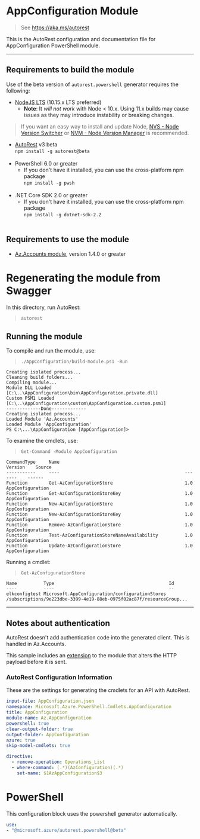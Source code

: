 # AppConfiguration Module
> See https://aka.ms/autorest

This is the AutoRest configuration and documentation file for AppConfiguration PowerShell module.

---
## Requirements to build the module
Use of the beta version of `autorest.powershell` generator requires the following:
- [NodeJS LTS](https://nodejs.org) (10.15.x LTS preferred)
  - **Note**: It *will not work* with Node < 10.x. Using 11.x builds may cause issues as they may introduce instability or breaking changes.
> If you want an easy way to install and update Node, [NVS - Node Version Switcher](../nodejs/installing-via-nvs.md) or [NVM - Node Version Manager](../nodejs/installing-via-nvm.md) is recommended.
- [AutoRest](https://aka.ms/autorest) v3 beta <br> `npm install -g autorest@beta ` <br>&nbsp;
- PowerShell 6.0 or greater
  - If you don't have it installed, you can use the cross-platform npm package <br> `npm install -g pwsh` <br>&nbsp;
- .NET Core SDK 2.0 or greater
  - If you don't have it installed, you can use the cross-platform npm package <br> `npm install -g dotnet-sdk-2.2 ` <br>&nbsp;

## Requirements to use the module
- [Az.Accounts module](https://www.powershellgallery.com/packages/Az.Accounts/), version 1.4.0 or greater

# Regenerating the module from Swagger
In this directory, run AutoRest:
> `autorest`

## Running the module 
To compile and run the module, use:
> `./AppConfiguration/build-module.ps1 -Run`

``` text
Creating isolated process...
Cleaning build folders...
Compiling module...
Module DLL Loaded [C:\..\AppConfiguration\bin\AppConfiguration.private.dll]
Custom PSM1 Loaded [C:\..\AppConfiguration\custom\AppConfiguration.custom.psm1]
-------------Done-------------
Creating isolated process...
Loaded Module 'Az.Accounts'
Loaded Module 'AppConfiguration'
PS C:\...\AppConfiguration [AppConfiguration]>
```

To examine the cmdlets, use:
> `Get-Command -Module AppConfiguration`

``` text
CommandType     Name                                               Version    Source
-----------     ----                                               -------    ------
Function        Get-AzConfigurationStore                           1.0        AppConfiguration
Function        Get-AzConfigurationStoreKey                        1.0        AppConfiguration
Function        New-AzConfigurationStore                           1.0        AppConfiguration
Function        New-AzConfigurationStoreKey                        1.0        AppConfiguration
Function        Remove-AzConfigurationStore                        1.0        AppConfiguration
Function        Test-AzConfigurationStoreNameAvailability          1.0        AppConfiguration
Function        Update-AzConfigurationStore                        1.0        AppConfiguration
```

Running a cmdlet:
> `Get-AzConfigurationStore`

``` text
Name          Type                                           Id
----          ----                                           --
elkconfigtest Microsoft.AppConfiguration/configurationStores /subscriptions/9e223dbe-3399-4e19-88eb-0975f02ac87f/resourceGroup...
```
---
## Notes about authentication
AutoRest doesn't add authentication code into the generated client. This is handled in Az.Accounts.

This sample includes an [extension](./AppConfiguration/generated/Module.cs) to the module that alters the HTTP payload before it is sent.

### AutoRest Configuration Information
These are the settings for generating the cmdlets for an API with AutoRest.

``` yaml
input-file: AppConfiguration.json
namespace: Microsoft.Azure.PowerShell.Cmdlets.AppConfiguration
title: AppConfiguration
module-name: Az.AppConfiguration
powershell: true
clear-output-folder: true
output-folder: AppConfiguration
azure: true
skip-model-cmdlets: true

directive:
  - remove-operation: Operations_List
  - where-command: (.*)(AzConfiguration)(.*)
    set-name: $1AzAppConfiguration$3
```

# PowerShell
This configuration block uses the powershell generator automatically.

``` yaml
use:
- "@microsoft.azure/autorest.powershell@beta"

```
